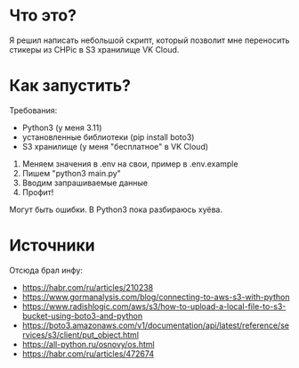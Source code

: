 # Что это?

Я решил написать небольшой скрипт, который позволит мне переносить стикеры из CHPic в S3 хранилище VK Cloud.

# Как запустить?

Требования:
- Python3 (у меня 3.11)
- установленные библиотеки (pip install boto3)
- S3 хранилище (у меня "бесплатное" в VK Cloud)

1. Меняем значения в .env на свои, пример в .env.example
2. Пишем "python3 main.py"
3. Вводим запрашиваемые данные
4. Профит!

Могут быть ошибки. В Python3 пока разбираюсь хуёва.

# Источники

Отсюда брал инфу:
- https://habr.com/ru/articles/210238
- https://www.gormanalysis.com/blog/connecting-to-aws-s3-with-python
- https://www.radishlogic.com/aws/s3/how-to-upload-a-local-file-to-s3-bucket-using-boto3-and-python
- https://boto3.amazonaws.com/v1/documentation/api/latest/reference/services/s3/client/put_object.html
- https://all-python.ru/osnovy/os.html
- https://habr.com/ru/articles/472674
